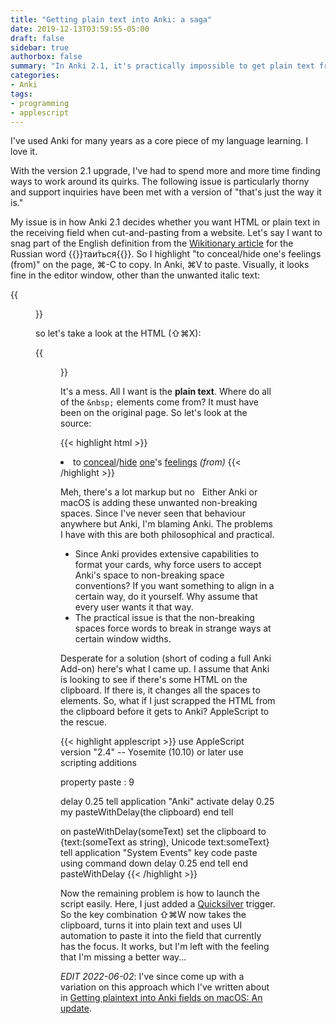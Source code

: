 ```yaml
---
title: "Getting plain text into Anki: a saga"
date: 2019-12-13T03:59:55-05:00
draft: false
sidebar: true
authorbox: false
summary: "In Anki 2.1, it's practically impossible to get plain text from the web into note fields. A solution (on macOS, at least)..."
categories:
- Anki
tags:
- programming
- applescript
---
```


I've used Anki for many years as a core piece of my language learning. I love it.

With the version 2.1 upgrade, I've had to spend more and more time finding ways to work around its quirks. The following issue is particularly thorny and support inquiries have been met with a version of "that's just the way it is."

My issue is in how Anki 2.1 decides whether you want HTML or plain text in the receiving field when cut-and-pasting from a website. Let's say I want to snag part of the English definition from the [Wikitionary article](https://en.wiktionary.org/wiki/%D1%82%D0%B0%D0%B8%D1%82%D1%8C%D1%81%D1%8F#Russian) for the Russian word {{<russian>}}таи́ться{{</russian>}}. So I highlight "to conceal/hide one's feelings (from)" on the page, ⌘-C to copy. In Anki, ⌘V to paste. Visually, it looks fine in the editor window, other than the unwanted italic text:

{{<figure src="/images/2019/12/13/img1.png" >}}

so let's take a look at the HTML (⇧⌘X):


{{<figure src="/images/2019/12/13/img2.png" >}}

It's a mess. All I want is the **plain text**. Where do all of the `&nbsp;` elements come from? It must have been on the original page. So let's look at the source:

{{< highlight html >}}
<li>to <a href="/wiki/conceal" title="conceal">conceal</a>/<a href="/wiki/hide" title="hide">hide</a> <a href="/wiki/one" title="one">one</a>'s <a href="/wiki/feeling" title="feeling">feelings</a> <i>(from)</i>
{{< /highlight >}}

Meh, there's a lot markup but no &nbsp; Either Anki or macOS is adding these unwanted non-breaking spaces. Since I've never seen that behaviour anywhere but Anki, I'm blaming Anki. The problems I have with this are both philosophical and practical.

- Since Anki provides extensive capabilities to format your cards, why force users to accept Anki's space to non-breaking space conventions? If you want something to align in a certain way, do it yourself. Why assume that every user wants it that way.
- The practical issue is that the non-breaking spaces force words to break in strange ways at certain window widths.

Desperate for a solution (short of coding a full Anki Add-on) here's what I came up. I assume that Anki is looking to see if there's some HTML on the clipboard. If there is, it changes all the spaces to &nbsp; elements. So, what if I just scrapped the HTML from the clipboard before it gets to Anki? AppleScript to the rescue.

{{< highlight applescript >}}
use AppleScript version "2.4" -- Yosemite (10.10) or later
use scripting additions

property paste : 9

delay 0.25
tell application "Anki"
   activate
   delay 0.25
   my pasteWithDelay(the clipboard)
end tell

on pasteWithDelay(someText)
   set the clipboard to {text:(someText as string), Unicode text:someText}
   tell application "System Events"
      key code paste using command down
      delay 0.25
   end tell
end pasteWithDelay
{{< /highlight >}}

Now the remaining problem is how to launch the script easily. Here, I just added a [Quicksilver](https://qsapp.com/) trigger. So the key combination ⇧⌘W now takes the clipboard, turns it into plain text and uses UI automation to paste it into the field that currently has the focus. It works, but I'm left with the feeling that I'm missing a better way...

_EDIT 2022-06-02_: I've since come up with a variation on this approach which I've written about in [Getting plaintext into Anki fields on macOS: An update](/2022/06/02/getting-plaintext-into-anki-fields-on-macos-an-update/).
